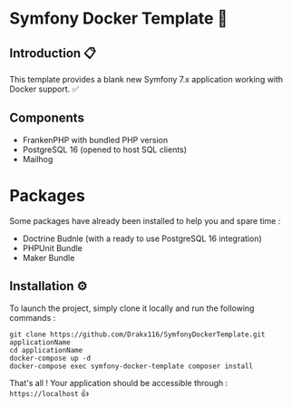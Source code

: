 # Symfony Docker Template 📑

## Introduction  📋

This template provides a blank new Symfony 7.x application working with Docker support. ✅

## Components

- FrankenPHP with bundled PHP version
- PostgreSQL 16 (opened to host SQL clients)
- Mailhog

# Packages

Some packages have already been installed to help you and spare time :
- Doctrine Budnle (with a ready to use PostgreSQL 16 integration)
- PHPUnit Bundle
- Maker Bundle

## Installation ⚙

To launch the project, simply clone it locally and run the following commands :

```shell
git clone https://github.com/Drakx116/SymfonyDockerTemplate.git applicationName
cd applicationName
docker-compose up -d
docker-compose exec symfony-docker-template composer install
```

That's all ! Your application should be accessible through : `https://localhost` 👍
